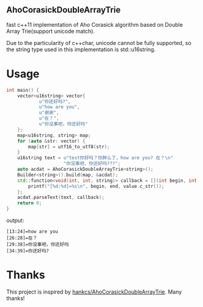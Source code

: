 AhoCorasickDoubleArrayTrie
---

fast c++11 implementation of Aho Corasick algorithm based on Double Array Trie(support unicode match).

Due to the particularity of c++char, unicode cannot be fully supported, 
so the string type used in this implementation is std::u16string.

# Usage

```c++
int main() {
    vector<u16string> vector{
            u"你还好吗?",
            u"how are you",
            u"谢谢",
            u"在？",
            u"你没事吧，你还好吗"
    };
    map<u16string, string> map;
    for (auto &str: vector) {
        map[str] = utf16_to_utf8(str);
    }
    u16string text = u"test你好吗？你肿么了，how are you? 在？\n"
                     "你没事吧，你还好吗???";
    auto acdat = AhoCorasickDoubleArrayTrie<string>();
    Builder<string>().build(map, &acdat);
    std::function<void(int, int, string)> callback = [](int begin, int end, const string &value) -> void {
        printf("[%d:%d]=%s\n", begin, end, value.c_str());
    };
    acdat.parseText(text, callback);
    return 0;
}
```

output:
```
[13:24]=how are you
[26:28]=在？
[29:38]=你没事吧，你还好吗
[34:39]=你还好吗?
```

# Thanks

This project is inspired by [hankcs/AhoCorasickDoubleArrayTrie](https://github.com/hankcs/AhoCorasickDoubleArrayTrie/). Many thanks!